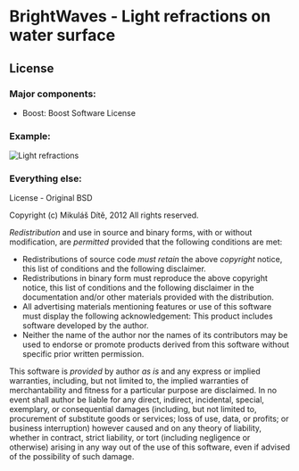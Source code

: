 # BrightWaves - Light refractions on water surface

## License

### Major components:

* Boost: Boost Software License

### Example:
![Light refractions](http://dl.dropbox.com/u/1337307/bright_waves_result.png)

### Everything else:
License - Original BSD

Copyright (c) Mikuláš Dítě, 2012
All rights reserved.

*Redistribution* and use in source and binary forms, with or without
modification, are *permitted* provided that the following conditions are met:
- Redistributions of source code *must retain* the above *copyright* notice, this list of conditions and the following disclaimer.
- Redistributions in binary form must reproduce the above copyright notice, this list of conditions and the following disclaimer in the documentation and/or other materials provided with the distribution.
- All advertising materials mentioning features or use of this software must display the following acknowledgement: This product includes software developed by the author.
- Neither the name of the author nor the names of its contributors may be used to endorse or promote products derived from this software without specific prior written permission.

This software is *provided* by author *_as_* *_is_* and any express or implied warranties, including, but not limited to, the implied warranties of merchantability and fitness for a particular purpose are disclaimed. In no event shall author be liable for any direct, indirect, incidental, special, exemplary, or consequential damages (including, but not limited to, procurement of substitute goods or services; loss of use, data, or profits; or business interruption) however caused and on any theory of liability, whether in contract, strict liability, or tort (including negligence or otherwise) arising in any way out of the use of this software, even if advised of the possibility of such damage.

